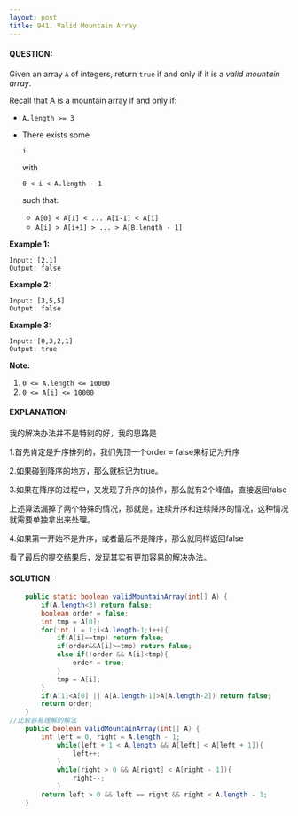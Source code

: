 ```yaml
---
layout: post
title: 941. Valid Mountain Array
---
```


#### QUESTION:

Given an array `A` of integers, return `true` if and only if it is a *valid mountain array*.

Recall that A is a mountain array if and only if:

- `A.length >= 3`

- There exists some

  ```
  i
  ```

  with 

  ```
  0 < i < A.length - 1
  ```

   such that:

  - `A[0] < A[1] < ... A[i-1] < A[i]`
  - `A[i] > A[i+1] > ... > A[B.length - 1]`

**Example 1:**

```
Input: [2,1]
Output: false
```

**Example 2:**

```
Input: [3,5,5]
Output: false
```

**Example 3:**

```
Input: [0,3,2,1]
Output: true
```

**Note:**

1. `0 <= A.length <= 10000`
2. `0 <= A[i] <= 10000 `

#### EXPLANATION:

我的解决办法并不是特别的好，我的思路是

1.首先肯定是升序排列的，我们先顶一个order = false来标记为升序

2.如果碰到降序的地方，那么就标记为true。

3.如果在降序的过程中，又发现了升序的操作，那么就有2个峰值，直接返回false

上述算法漏掉了两个特殊的情况，那就是，连续升序和连续降序的情况，这种情况就需要单独拿出来处理。

4.如果第一开始不是升序，或者最后不是降序，那么就同样返回false

看了最后的提交结果后，发现其实有更加容易的解决办法。

#### SOLUTION:

```java
    public static boolean validMountainArray(int[] A) {
        if(A.length<3) return false;
        boolean order = false;
        int tmp = A[0];
        for(int i = 1;i<A.length-1;i++){
            if(A[i]==tmp) return false;
            if(order&&A[i]>=tmp) return false;
            else if(!order && A[i]<tmp){
                order = true;
            }
            tmp = A[i];
        }
        if(A[1]<A[0] || A[A.length-1]>A[A.length-2]) return false;
        return order;
    }
//比较容易理解的解法
    public boolean validMountainArray(int[] A) {
        int left = 0, right = A.length - 1;
            while(left + 1 < A.length && A[left] < A[left + 1]){
                left++;
            }
            while(right > 0 && A[right] < A[right - 1]){
                right--;
            }
        return left > 0 && left == right && right < A.length - 1;
    }
```

